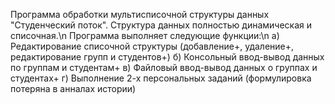 Программа обработки мультисписочной структуры данных "Студенческий поток". Структура данных полностью динамическая и списочная.\n
Программа выполняет следующие функции:\n
а) Редактирование списочной структуры (добавление+, удаление+, редактирование групп и студентов+)
б) Консольный ввод-вывод данных по группам и студентам+
в) Файловый ввод-вывод данных о группах и студентах+
г) Выполнение 2-х персональных заданий (формулировка потеряна в анналах истории)
